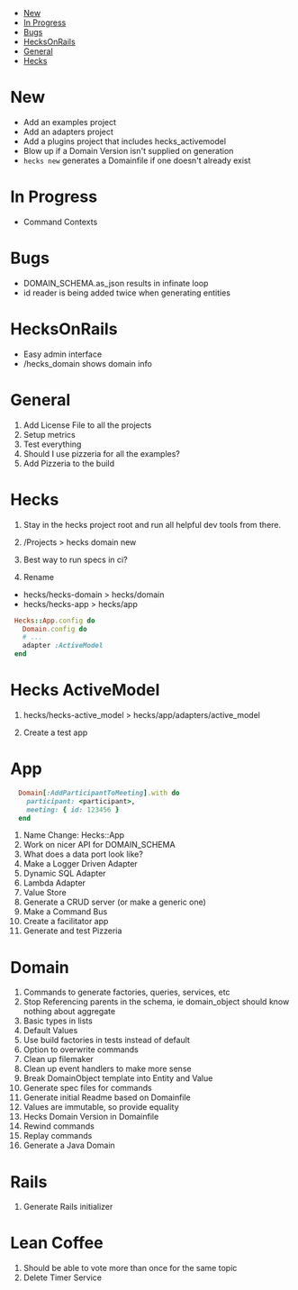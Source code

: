 <!-- TOC -->

- [New](#new)
- [In Progress](#in-progress)
- [Bugs](#bugs)
- [HecksOnRails](#hecksonrails)
- [General](#general)
- [Hecks](#hecks)

<!-- /TOC -->

# New
* Add an examples project
* Add an adapters project
* Add a plugins project that includes hecks_activemodel
* Blow up if a Domain Version isn't supplied on generation
* `hecks new` generates a Domainfile if one doesn't already exist

# In Progress
* Command Contexts

# Bugs
* DOMAIN_SCHEMA.as_json results in infinate loop
* id reader is being added twice when generating entities

# HecksOnRails
  * Easy admin interface
  * /hecks_domain shows domain info

# General
1. Add License File to all the projects
1. Setup metrics
1. Test everything
1. Should I use pizzeria for all the examples?
1. Add Pizzeria to the build

# Hecks
1. Stay in the hecks project root and run all helpful dev tools from there.
1. /Projects > hecks domain new

1. Best way to run specs in ci?
1. Rename
  * hecks/hecks-domain > hecks/domain
  * hecks/hecks-app > hecks/app
 ```ruby
  Hecks::App.config do 
    Domain.config do
    # ...
    adapter :ActiveModel
  end
```

# Hecks ActiveModel
1. hecks/hecks-active_model > hecks/app/adapters/active_model
  
1. Create a test app

# App
```ruby
  Domain[:AddParticipantToMeeting].with do
    participant: <participant>,
    meeting: { id: 123456 }
  end
```

1. Name Change: Hecks::App
1. Work on nicer API for DOMAIN_SCHEMA
1. What does a data port look like?
1. Make a Logger Driven Adapter
1. Dynamic SQL Adapter
1. Lambda Adapter
1. Value Store
1. Generate a CRUD server (or make a generic one)
1. Make a Command Bus
1. Create a facilitator app
1. Generate and test Pizzeria

# Domain
1. Commands to generate factories, queries, services, etc
1. Stop Referencing parents in the schema, ie domain_object should know nothing about aggregate
1. Basic types in lists
1. Default Values
1. Use build factories in tests instead of default
1. Option to overwrite commands
1. Clean up filemaker
1. Clean up event handlers to make more sense
1. Break DomainObject template into Entity and Value
1. Generate spec files for commands
1. Generate initial Readme based on Domainfile
1. Values are immutable, so provide equality
1. Hecks Domain Version in Domainfile
1. Rewind commands
1. Replay commands
1. Generate a Java Domain

# Rails
1. Generate Rails initializer

# Lean Coffee
1. Should be able to vote more than once for the same topic
1. Delete Timer Service
